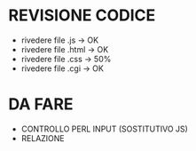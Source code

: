 ﻿# REVISIONE CODICE
* rivedere file .js -> OK
* rivedere file .html -> OK
* rivedere file .css ->  50%
* rivedere file .cgi -> OK

# DA FARE
* CONTROLLO PERL INPUT (SOSTITUTIVO JS)
* RELAZIONE